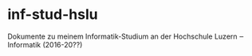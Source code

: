 # inf-stud-hslu

Dokumente zu meinem Informatik-Studium an der Hochschule Luzern ‒ Informatik (2016-20??)
